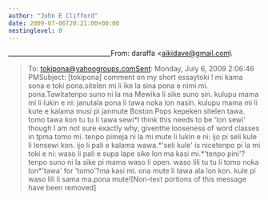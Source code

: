```yaml
---
author: "John E Clifford"
date: 2009-07-06T20:21:00+00:00
nestinglevel: 0
---
```

\_\_\_\_\_\_\_\_\_\_\_\_\_\_\_\_\_\_\_\_\_\_\_\_\_\_\_\_\_\_\_\_From: daraffa <[aikidave@gmail.com](mailto://aikidave@gmail.com)\
>To: [tokipona@yahoogroups.comSent](mailto://tokipona@yahoogroups.comSent): Monday, July 6, 2009 2:06:46 PMSubject: \[tokipona\] comment on my short essaytoki ! mi kama sona e toki pona.sitelen mi li ike la sina pona e nimi mi. pona.Tawitatenpo suno ni la ma Mewika li sike suno sin. kulupu mama mi li lukin e ni: janutala pona li tawa noka lon nasin. kulupu mama mi li kute e kalama musi pi janmute Boston Pops kepeken sitelen tawa. tomo tawa kon tu tu li tawa sewi\*I think this needs to be 'lon sewi' though I am not sure exactly why, giventhe looseness of word classes in tpma tomo mi. tenpo pimeja ni la mi mute li lukin e ni: ijo pi seli kule li lonsewi kon. ijo li pali e kalama wawa.\*'seli kule' is nicetenpo pi la mi toki e ni: waso li pali e supa lape sike lon ma kasi mi.\*'tenpo pini'?tenpo suno ni la sike pi mama waso li open. waso lili tu tu li tomo noka lon\*'tawa' for 'tomo'?ma kasi mi. ona mute li tawa ala lon kon. kule pi waso lili li sama ma.pona mute!\[Non-text portions of this message have been removed\]